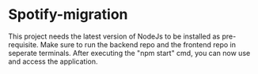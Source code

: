 # Spotify-migration

This project needs the latest version of NodeJs to be installed as pre-requisite.
Make sure to run the backend repo and the frontend repo in seperate terminals.
After executing the "npm start" cmd, you can now use and access the application.  